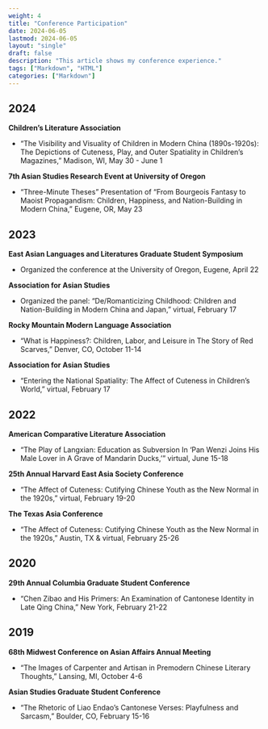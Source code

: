 ```yaml
---
weight: 4
title: "Conference Participation"
date: 2024-06-05
lastmod: 2024-06-05
layout: "single"
draft: false
description: "This article shows my conference experience."
tags: ["Markdown", "HTML"]
categories: ["Markdown"]
---
```



## 2024
**Children’s Literature Association**
- “The Visibility and Visuality of Children in Modern China (1890s-1920s): The Depictions of Cuteness, Play, and Outer Spatiality in Children’s Magazines,” Madison, WI, May 30 - June 1

**7th Asian Studies Research Event at University of Oregon**
- “Three-Minute Theses” Presentation of “From Bourgeois Fantasy to Maoist Propagandism: Children, Happiness, and Nation-Building in Modern China,” Eugene, OR, May 23

## 2023

**East Asian Languages and Literatures Graduate Student Symposium**
- Organized the conference at the University of Oregon, Eugene, April 22

**Association for Asian Studies**
- Organized the panel: “De/Romanticizing Childhood: Children and Nation-Building in Modern China and Japan,” virtual, February 17

**Rocky Mountain Modern Language Association**
- “What is Happiness?: Children, Labor, and Leisure in The Story of Red Scarves,” Denver, CO, October 11-14

**Association for Asian Studies**
- “Entering the National Spatiality: The Affect of Cuteness in Children’s World,” virtual, February 17

## 2022
**American Comparative Literature Association**
- “The Play of Langxian: Education as Subversion In ‘Pan Wenzi Joins His Male Lover in A Grave of Mandarin Ducks,’” virtual, June 15-18

**25th Annual Harvard East Asia Society Conference**
- “The Affect of Cuteness: Cutifying Chinese Youth as the New Normal in the 1920s,” virtual, February 19-20

**The Texas Asia Conference**
- “The Affect of Cuteness: Cutifying Chinese Youth as the New Normal in the 1920s,” Austin, TX & virtual, February 25-26

## 2020
**29th Annual Columbia Graduate Student Conference**
- “Chen Zibao and His Primers: An Examination of Cantonese Identity in Late Qing China,” New York, February 21-22

## 2019
**68th Midwest Conference on Asian Affairs Annual Meeting**
- “The Images of Carpenter and Artisan in Premodern Chinese Literary Thoughts,” Lansing, MI, October 4-6

**Asian Studies Graduate Student Conference**
- “The Rhetoric of Liao Endao’s Cantonese Verses: Playfulness and Sarcasm,” Boulder, CO, February 15-16



